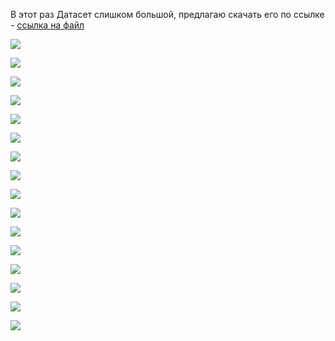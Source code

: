 В этот раз Датасет слишком большой, предлагаю скачать его по ссылке - [ссылка на файл](https://drive.google.com/file/d/1SKdjvP79gZw04JGghFxAHTkdpzk4s2t4/view)


![](https://github.com/Goosolio/Portfolio/blob/main/Project%203/autos1.png)


![](https://github.com/Goosolio/Portfolio/blob/main/Project%203/autos2.png)


![](https://github.com/Goosolio/Portfolio/blob/main/Project%203/autos3.png)


![](https://github.com/Goosolio/Portfolio/blob/main/Project%203/autos4.png)


![](https://github.com/Goosolio/Portfolio/blob/main/Project%203/autos5.png)


![](https://github.com/Goosolio/Portfolio/blob/main/Project%203/autos6.png)


![](https://github.com/Goosolio/Portfolio/blob/main/Project%203/autos7.png)


![](https://github.com/Goosolio/Portfolio/blob/main/Project%203/autos8.png)


![](https://github.com/Goosolio/Portfolio/blob/main/Project%203/autos9.png)


![](https://github.com/Goosolio/Portfolio/blob/main/Project%203/autos10.png)


![](https://github.com/Goosolio/Portfolio/blob/main/Project%203/autos11.png)


![](https://github.com/Goosolio/Portfolio/blob/main/Project%203/autos12.png)


![](https://github.com/Goosolio/Portfolio/blob/main/Project%203/autos13.png)


![](https://github.com/Goosolio/Portfolio/blob/main/Project%203/autos14.png)


![](https://github.com/Goosolio/Portfolio/blob/main/Project%203/autos15.png)


![](https://github.com/Goosolio/Portfolio/blob/main/Project%203/autos16.png)

